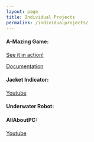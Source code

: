 ```yaml
---
layout: page
title: Individual Projects
permalink: /individualprojects/
---
```


#### A-Mazing Game: 
[See it in action!](https://www.youtube.com/watch?v=Vm8TDvq7yHE&ab_channel=Antrym)

[Documentation](https://martin5009.github.io/amazing_game/design/)

#### Jacket Indicator:
[Youtube](https://www.youtube.com/watch?v=NSoUq3j5nXU&ab_channel=CeciliaLi)

#### Underwater Robot:


#### AllAboutPC:
[Youtube](https://www.youtube.com/watch?v=Fm7WJDabT0c&ab_channel=CeciliaLi)
